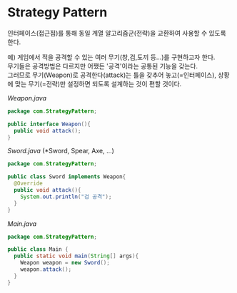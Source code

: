 # Strategy Pattern<br>
인터페이스(접근점)를 통해 동일 계열 알고리즘군(전략)을 교환하여 사용할 수 있도록 한다.

예) 게임에서 적을 공격할 수 있는 여러 무기(창,검,도끼 등...)를 구현하고자 한다.  
무기들은 공격방법은 다르지만 어쨌든 '공격'이라는 공통된 기능을 갖는다.  
그러므로 무기(Weapon)로 공격한다(attack)는 틀을 갖추어 놓고(=인터페이스), 상황에 맞는 무기(=전략)만 설정하면 되도록 설계하는 것이 편할 것이다.

*Weapon.java*
```java
package com.StrategyPattern;

public interface Weapon(){
  public void attack();
}
```
*Sword.java* (*Sword, Spear, Axe, ...)
```java
package com.StrategyPattern;

public class Sword implements Weapon{
  @Override
  public void attack(){
    System.out.println("검 공격");
  }
}
```
*Main.java*
```java
package com.StrategyPattern;

public class Main {
  public static void main(String[] args){
    Weapon weapon = new Sword();
    weapon.attack();
  }
}
```
